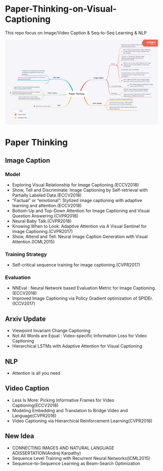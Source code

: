 # Paper-Thinking-on-Visual-Captioning

This repo focus on Image/Video Caption &amp; Seq-to-Seq Learning &amp; NLP

![recent_read](paper_thinking.png)

# Paper Thinking

## Image Caption

### Model

- Exploring Visual Relationship for Image Captioning.(ECCV2018)
- Show, Tell and Discriminate: Image Captioning by Self-retrieval with Partially Labeled Data.(ECCV2018)
- “Factual” or “emotional”: Stylized image captioning with adaptive learning and attention.(ECCV2018)
- Bottom-Up and Top-Down Attention for Image Captioning and Visual Question Answering.(CVPR2018)
- Neural Baby Talk.(CVPR2018)
- Knowing When to Look: Adaptive Attention via A Visual Sentinel for Image Captioning.(CVPR2017)
- Show, Attend and Tell: Neural Image Caption Generation with Visual Attention.(ICML2015)

### Training Strategy

- Self-critical sequence training for image captioning.(CVPR2017)

### Evaluation

- NNEval : Neural Network based Evaluation Metric for Image Captioning.(ECCV2018)
- Improved Image Captioning via Policy Gradient optimization of SPIDEr.(ICCV2017)

## Arxiv Update

- Viewpoint Invariant Change Captioning
- Not All Words are Equal : Video-specific Information Loss for Video Captioning
- Hierarchical LSTMs with Adaptive Attention for Visual Captioning

## NLP

- Attention is all you need

## Video Caption

- Less Is More: Picking Informative Frames for Video Captioning(ECCV2018)
- Modeling Embedding and Translation to Bridge Video and Language(CVPR2016)
- Video Captioning via Hierarchical Reinforcement Learning(CVPR2018)

## New Idea

- CONNECTING IMAGES AND NATURAL LANGUAGE ADISSERTATION(Andrej Karpathy)
- Sequence Level Training with Recurrent Neural Networks(ICML2015)
- Sequence-to-Sequence Learning as Beam-Search Optimization
